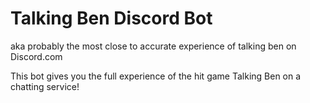 # Talking Ben Discord Bot
aka probably the most close to accurate experience of talking ben on Discord.com

This bot gives you the full experience of the hit game Talking Ben on a chatting service!
